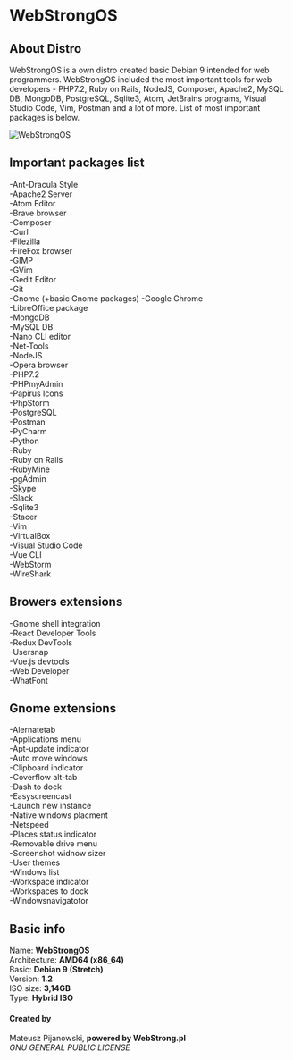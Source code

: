 # WebStrongOS

## About Distro
WebStrongOS is a own distro created basic Debian 9 intended for web programmers. 
WebStrongOS included the most important tools for web developers - PHP7.2, Ruby on Rails, NodeJS, Composer, Apache2, MySQL DB, MongoDB, PostgreSQL, Sqlite3, Atom, JetBrains programs, Visual Studio Code, Vim, Postman and a lot of more. List of most important packages is below.

![WebStrongOS](https://github.com/mateuszpijanowski/webstrongos/blob/master/img/LOGO.png)

## Important packages list
-Ant-Dracula Style <br />
-Apache2 Server <br />
-Atom Editor <br />
-Brave browser <br />
-Composer <br />
-Curl <br />
-Filezilla <br />
-FireFox browser <br />
-GIMP <br />
-GVim <br />
-Gedit Editor <br />
-Git <br />
-Gnome (+basic Gnome packages)
-Google Chrome <br />
-LibreOffice package <br />
-MongoDB <br />
-MySQL DB <br />
-Nano CLI editor <br />
-Net-Tools <br />
-NodeJS <br />
-Opera browser <br />
-PHP7.2 <br />
-PHPmyAdmin <br />
-Papirus Icons <br />
-PhpStorm <br />
-PostgreSQL <br />
-Postman <br />
-PyCharm <br />
-Python <br />
-Ruby <br />
-Ruby on Rails <br />
-RubyMine <br />
-pgAdmin <br />
-Skype <br />
-Slack <br />
-Sqlite3 <br />
-Stacer <br />
-Vim <br />
-VirtualBox <br />
-Visual Studio Code <br />
-Vue CLI <br />
-WebStorm <br />
-WireShark

## Browers extensions
-Gnome shell integration <br />
-React Developer Tools <br />
-Redux DevTools <br />
-Usersnap <br />
-Vue.js devtools <br />
-Web Developer <br />
-WhatFont

## Gnome extensions
-Alernatetab <br />
-Applications menu <br />
-Apt-update indicator <br />
-Auto move windows <br />
-Clipboard indicator <br />
-Coverflow alt-tab <br />
-Dash to dock <br />
-Easyscreencast <br />
-Launch new instance <br />
-Native windows placment <br />
-Netspeed <br />
-Places status indicator <br />
-Removable drive menu <br />
-Screenshot widnow sizer <br />
-User themes <br />
-Windows list <br />
-Workspace indicator <br />
-Workspaces to dock <br />
-Windowsnavigatotor

## Basic info
Name: <b>WebStrongOS</b> <br />
Architecture: <b>AMD64 (x86_64)</b> <br />
Basic: <b>Debian 9 (Stretch)</b> <br />
Version: <b>1.2</b> <br />
ISO size: <b>3,14GB</b> <br />
Type: <b>Hybrid ISO</b>

#### Created by
Mateusz Pijanowski, <b>powered by WebStrong.pl</b> <br />
<i>GNU GENERAL PUBLIC LICENSE</i>
